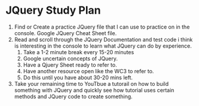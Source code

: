 # JQuery Study Plan #
1. Find or Create a practice JQuery file that I can use to practice on in the console. Google JQuery Cheat Sheet file. 
2. Read and scroll through the JQuery Documentation and test code i think is interesting in the console to learn what JQuery can do by experience. 
    1. Take a 1-2 minute break every 15-20 minutes
    2. Google uncertain concepts of JQuery.
    3. Have a Qjuery Sheet ready to refer to.
    4. Have another resource open like the WC3 to refer to.
    5. Do this until you have about 30-20 mins left.
3. Take your remaining time to YouTbue a tutorail on how to build something with JQuery and quickly see how tutorial uses certain methods and JQuery code to create something. 
